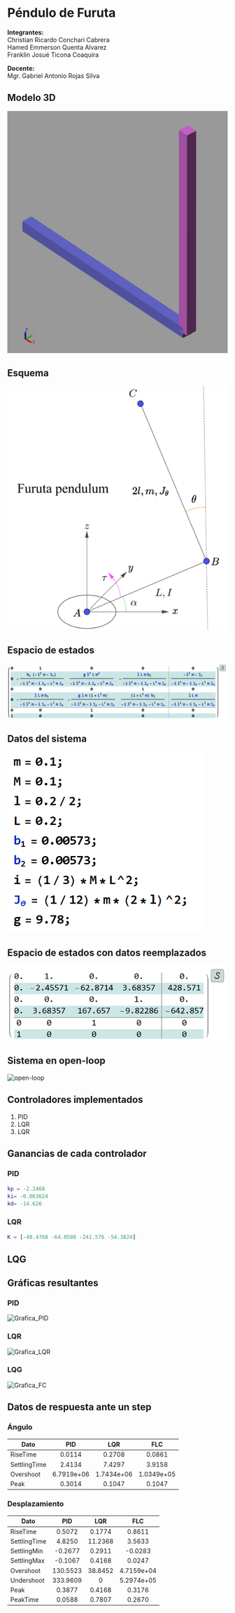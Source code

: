 # **Péndulo de Furuta**

**Integrantes:**  
Christian Ricardo Conchari Cabrera  
Hamed Emmerson Quenta Alvarez  
Franklin Josué Ticona Coaquira  

**Docente:**  
Mgr. Gabriel Antonio Rojas Silva

## Modelo 3D

![Simscape](https://github.com/DRIAE/Furuta_Pendulum/blob/master/assets/3dview.png)

## Esquema

![Esquema](https://github.com/DRIAE/Furuta_Pendulum/blob/master/assets/esquema.png)

## **Espacio de estados**

![State Space](https://github.com/DRIAE/Furuta_Pendulum/blob/master/assets/espaciodeestados.png)

## **Datos del sistema**

![Datos](https://github.com/DRIAE/Furuta_Pendulum/blob/master/assets/datos.png)

## **Espacio de estados con datos reemplazados**

![State Space1](https://github.com/DRIAE/Furuta_Pendulum/blob/master/assets/espaciodeestados1.png)

## **Sistema en open-loop**

![open-loop](https://github.com/Rod5919/Pendulo-invertido/blob/main/assets/Grafica_open-loop.jpg)

## **Controladores implementados**

1. PID
2. LQR
3. LQR

## **Ganancias de cada controlador**

### **PID**

~~~matlab
kp = -2.2468
ki= -0.063624
kd= -14.626
~~~

### **LQR**

~~~matlab
K = [-48.4768 -64.0586 -241.576 -54.3824]
~~~

## **LQG**

## **Gráficas resultantes**

### **PID**

![Grafica_PID](https://github.com/Rod5919/Pendulo-invertido/blob/main/assets/Grafica_PID.jpg)

### **LQR**

![Grafica_LQR](https://github.com/Rod5919/Pendulo-invertido/blob/main/assets/Grafica_LQR.jpg)

### **LQG**

![Grafica_FC](https://github.com/Rod5919/Pendulo-invertido/blob/main/assets/Grafica_FC.jpg)

## **Datos de respuesta ante un step**

### **Ángulo**

|Dato         |PID        |LQR       |FLC       |
|-------------|:---------:|:--------:|:--------:|
|RiseTime     |     0.0114|0.2708    |0.0861    |
|SettlingTime |     2.4134|7.4297    |3.9158    |
|Overshoot    | 6.7919e+06|1.7434e+06|1.0349e+05|
|Peak         |     0.3014|0.1047    |0.1047    |

### **Desplazamiento**

|Dato         |PID     |LQR     |FLC       |
|-------------|:------:|:------:|:--------:|
|RiseTime     |  0.5072|0.1774  |0.8611    |
|SettlingTime |  4.8250|11.2368 |3.5633    |
|SettlingMin  | -0.2677|0.2911  |-0.0283   |
|SettlingMax  | -0.1067|0.4168  |0.0247    |
|Overshoot    |130.5523|38.8452 |4.7159e+04|
|Undershoot   |333.9609|0       |5.2974e+05|
|Peak         |  0.3877|0.4168  |0.3176    |
|PeakTime     |  0.0588|0.7807  |0.2670    |

